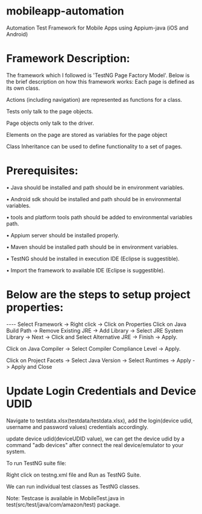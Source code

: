 # mobileapp-automation
Automation Test Framework for Mobile Apps using Appium-java (iOS and Android) 

# Framework Description:

The framework which I followed is 'TestNG Page Factory Model'. Below is the brief description on how this framework works:
Each page is defined as its own class.

Actions (including navigation) are represented as functions for a class.

Tests only talk to the page objects.

Page objects only talk to the driver.

Elements on the page are stored as variables for the page object

Class Inheritance can be used to define functionality to a set of pages.


# Prerequisites:
 
•	Java should be installed and path should be in environment variables.
 
•	Android sdk should be installed and path should be in environmental variables.

•	tools and platform tools path should be added to environmental variables path.

•	Appium server should be installed properly.

•	Maven should be installed path should be in environment variables.

•	TestNG should be installed in execution IDE (Eclipse is suggestible).

•	Import the framework to available IDE (Eclipse is suggestible).


 
# Below are the steps to setup project properties:  

---- Select Framework -> Right click -> Click on Properties 
Click on Java Build Path -> Remove Existing JRE -> Add Library -> Select JRE System Library -> Next -> Click and Select Alternative JRE -> Finish -> Apply. 

Click on Java Compiler -> Select Compiler Compliance Level -> Apply.

Click on Project Facets -> Select Java Version -> Select Runtimes -> Apply -> Apply and Close 



# Update Login Credentials and Device UDID

Navigate to testdata.xlsx(testdata/testdata.xlsx), add the login(device udid, username and password values) credentials accordingly.

update device udid(deviceUDID value), we can get the device udid by a command "adb devices" after connect the real device/emulator to your system.



To run TestNG suite file:
 
Right click on testng.xml file and Run as TestNG Suite.

We can run individual test classes as TestNG classes.

Note: Testcase is available in MobileTest.java in test(src/test/java/com/amazon/test) package.
